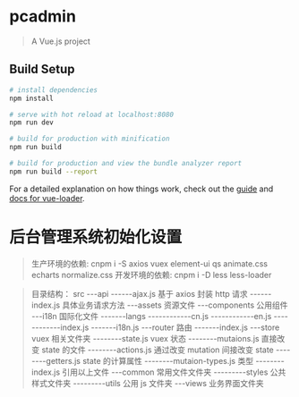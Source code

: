 # pcadmin

> A Vue.js project

## Build Setup

```bash
# install dependencies
npm install

# serve with hot reload at localhost:8080
npm run dev

# build for production with minification
npm run build

# build for production and view the bundle analyzer report
npm run build --report
```

For a detailed explanation on how things work, check out the [guide](http://vuejs-templates.github.io/webpack/) and [docs for vue-loader](http://vuejs.github.io/vue-loader).

# 后台管理系统初始化设置

> 生产环境的依赖: cnpm i -S axios vuex element-ui qs animate.css echarts normalize.css
> 开发环境的依赖: cnpm i -D less less-loader

> 目录结构：
> src
> ---api
> ------ajax.js 基于 axios 封装 http 请求
> ------index.js 具体业务请求方法
> ---assets 资源文件
> ---components 公用组件
> ---i18n 国际化文件
> -------langs
> ------------cn.js
> ------------en.js
> ------------index.js
> -------i18n.js
> ---router 路由
> -------index.js
> ---store vuex 相关文件夹
> --------state.js vuex 状态
> --------mutaions.js 直接改变 state 的文件
> --------actions.js 通过改变 mutation 间接改变 state
> --------getters.js state 的计算属性
> --------mutaion-types.js 类型
> --------index.js 引用以上文件
> ---common 常用文件文件夹
> ---------styles 公共样式文件夹
> ---------utils 公用 js 文件夹
> ---views 业务界面文件夹
